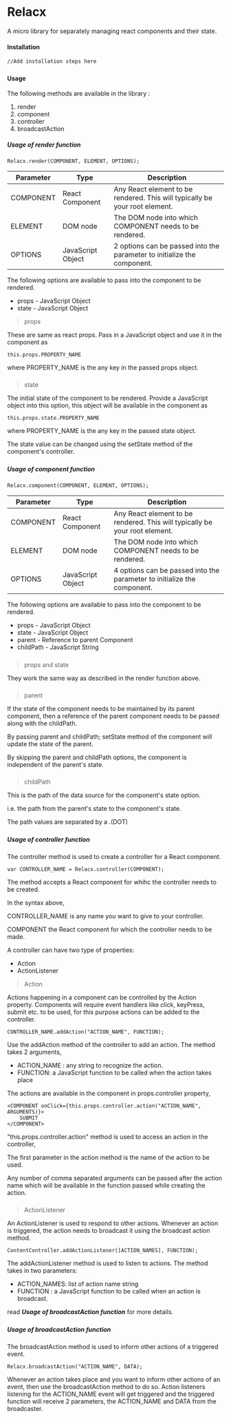 # Relacx
A micro library for separately managing react components and their state.

#### Installation

    //Add installation steps here

#####
#### Usage

The following methods are available in the library :

1. render
2. component
3. controller
4. broadcastAction

##### Usage of render function

    Relacx.render(COMPONENT, ELEMENT, OPTIONS);

| Parameter | Type | Description |
| ------ | ------ | ------ |
| COMPONENT | React Component | Any React element to be rendered. This will typically be your root element. |
| ELEMENT | DOM node | The DOM node into which COMPONENT needs to be rendered. |
| OPTIONS | JavaScript Object | 2 options can be passed into the parameter to initialize the component.|

The following options are available to pass into the component to be rendered.
* props - JavaScript Object
* state - JavaScript Object

>props

These are same as react props. Pass in a JavaScript object and use it in the component as

    this.props.PROPERTY_NAME
where PROPERTY_NAME is the any key in the passed props object.

#####
> state

The initial state of the component to be rendered. Provide a JavaScript object into this option, this object will
be available in the component as

    this.props.state.PROPERTY_NAME
where PROPERTY_NAME is the any key in the passed state object.

The state value can be changed using the setState method of the component's controller.

#####

##### Usage of component function

    Relacx.component(COMPONENT, ELEMENT, OPTIONS);


| Parameter | Type | Description |
| ------ | ------ | ------ |
| COMPONENT | React Component | Any React element to be rendered. This will typically be your root element. |
| ELEMENT | DOM node | The DOM node into which COMPONENT needs to be rendered. |
| OPTIONS | JavaScript Object | 4 options can be passed into the parameter to initialize the component.|

The following options are available to pass into the component to be rendered.
* props - JavaScript Object
* state - JavaScript Object
* parent - Reference to parent Component
* childPath - JavaScript String


#####
> props and state

They work the same way as described in the render function above.

#####
> parent

If the state of the component needs to be maintained by its parent component, then a reference of the parent
component needs to be passed along with the childPath.

By passing parent and childPath; setState method of the component will update the state of the parent.

By skipping the parent and childPath options, the component is independent of the parent's state.

#####
> childPath

This is the path of the data source for the component's state option.

i.e. the path from the parent's state to the component's state.

The path values are separated by a .(DOT)

#####

##### Usage of controller function

The controller method is used to create a controller for a React component.

    var CONTROLLER_NAME = Relacx.controller(COMPONENT);

The method accepts a React component for whihc the controller needs to be created.

In the syntax above,

CONTROLLER_NAME is any name you want to give to your controller.

COMPONENT the React component for which the controller needs to be made.


A controller can have two type of properties:

 * Action
 * ActionListener

> Action

Actions happening in a component can be controlled by the Action property.
Components will require event handlers like click, keyPress, submit etc. to be used,
for this purpose actions can be added to the controller.

    CONTROLLER_NAME.addAction("ACTION_NAME", FUNCTION);

Use the addAction method of the controller to add an action. The method takes 2 arguments,
* ACTION_NAME : any string to recognize the action.
* FUNCTION: a JavaScript function to be called when the action takes place

The actions are available in the component in props.controller property,

    <COMPONENT onClick={this.props.controller.action("ACTION_NAME", ARGUMENTS)}>
        SUBMIT
    </COMPONENT>


"this.props.controller.action" method is used to access an action in the controller,

The first parameter in the action method is the name of the action to be used.

Any number of comma separated arguments can be passed after the action name which will be available in the
function passed while creating the action.

#####
> ActionListener

An ActionListener is used to respond to other actions. Whenever an action is triggered, the action needs to broadcast it
using the broadcast action method.

    ContentController.addActionListener([ACTION_NAMES], FUNCTION);

The addActionListener method is used to listen to actions. The method takes in two parameters:
* ACTION_NAMES: list of action name string
* FUNCTION :  a JavaScript function to be called when an action is broadcast.

read **_Usage of broadcastAction function_** for more details.



#####
##### Usage of broadcastAction function

The broadcastAction method is used to inform other actions of a triggered event.

    Relacx.broadcastAction("ACTION_NAME", DATA);

Whenever an action takes place and you want to inform other actions of an event, then use the
broadcastAction method to do so. Action listeners listening for the ACTION_NAME event will get triggered
and the triggered function will receive 2 parameters, the ACTION_NAME and DATA from the broadcaster.

